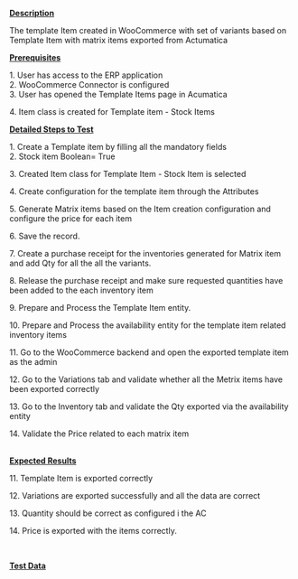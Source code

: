 
<p><strong><u>Description</u></strong></p>
<p>The template Item created in WooCommerce with set of variants based on Template Item with matrix items exported from Actumatica</p>
<p style="margin-left: 0.0in;"><strong><u>Prerequisites</u></strong>&nbsp;</p>
<p style="margin-left: 0.0in;">1. User has access to the ERP application<br />2. WooCommerce Connector is configured<br />3. User has opened the Template Items page in Acumatica</p>
<p style="margin-left: 0.0in;">4. Item class is created for Template item - Stock Items</p>
<p style="margin-left: 0.0in;"><strong><u>Detailed Steps to Test</u></strong>&nbsp;</p>
<p style="margin-left: 0.0in;">1. Create a Template item by filling all the mandatory fields<br />2. Stock item Boolean= True</p>
<p style="margin-left: 0.0in;">3. Created Item class for Template Item - Stock Item is selected</p>
<p style="margin-left: 0.0in;">4. Create configuration for the template item through the Attributes</p>
<p style="margin-left: 0.0in;">5. Generate Matrix items based on the Item creation configuration and configure the price for each item</p>
<p style="margin-left: 0.0in;">6. Save the record.</p>
<p style="margin-left: 0.0in;">7. Create a purchase receipt for the inventories generated for Matrix item and add Qty for all the all the variants.</p>
<p style="margin-left: 0.0in;">8. Release the purchase receipt and make sure requested quantities have been added to the each inventory item</p>
<p style="margin-left: 0.0in;">9. Prepare and Process the Template Item entity.</p>
<p style="margin-left: 0.0in;">10. Prepare and Process the availability entity for the template item related inventory items</p>
<p style="margin-left: 0.0in;">11. Go to the WooCommerce backend and open the exported template item as the admin</p>
<p style="margin-left: 0.0in;">12. Go to the Variations tab and validate whether all the Metrix items have been exported correctly</p>
<p style="margin-left: 0.0in;">13. Go to the Inventory tab and validate the Qty exported via the availability entity</p>
<p style="margin-left: 0.0in;">14. Validate the Price related to each matrix item<br /><br /></p>
<p style="margin-left: 0.0in;"><strong><u>Expected Results</u></strong>&nbsp;</p>
<p style="margin-left: 0.0in;">11. Template Item is exported correctly</p>
<p style="margin-left: 0.0in;">12. Variations are exported successfully and all the data are correct</p>
<p style="margin-left: 0.0in;">13. Quantity should be correct as configured i the AC</p>
<p style="margin-left: 0.0in;">14. Price is exported with the items correctly.</p>
<p style="margin-left: 0.0in;">&nbsp;</p>
<p style="margin-left: 0.0in;"><strong><u>Test Data</u></strong></p>
